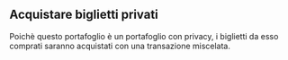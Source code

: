 ## Acquistare biglietti privati

Poichè questo portafoglio è un portafoglio con privacy, i biglietti da esso
comprati saranno acquistati con una transazione miscelata.
